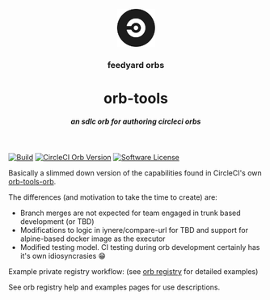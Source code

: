 <div align="center">
	<p>
		<img alt="CircleCI Logo" src="https://raw.githubusercontent.com/ThoughtWorks-DPS/di-circleci-remote-docker/master/img/circle-circleci.svg?sanitize=true" width="75" />
	</p>
  <h3>feedyard orbs</h3>
  <h1>orb-tools</h1>
  <h5>an sdlc orb for authoring circleci orbs</h5>
</div>
<br />

[![Build](https://circleci.com/gh/feedyard/orb-tools.svg?style=shield)](https://app.circleci.com/pipelines/github/feedyard/orb-tools)
[![CircleCI Orb Version](https://img.shields.io/badge/endpoint.svg?url=https://badges.circleci.io/orb/feedyard/orb-tools)](feedyard/orb-tools)
[![Software License](https://img.shields.io/badge/license-MIT-blue.svg)](https://opensource.org/licenses/MIT)

Basically a slimmed down version of the capabilities found in CircleCI's own [orb-tools-orb](https://github.com/CircleCI-Public/orb-tools-orb).  

The differences (and motivation to take the time to create) are:

* Branch merges are not expected for team engaged in trunk based development (or TBD)
* Modifications to logic in iynere/compare-url for TBD and support for alpine-based docker image as the executor
* Modified testing model. CI testing during orb development certainly has it's own idiosyncrasies :grin:

Example private registry workflow: (see [orb registry](https://circleci.com/orbs/registry/orb/feedyard/executor-tools) for detailed examples)

See orb registry help and examples pages for use descriptions.

